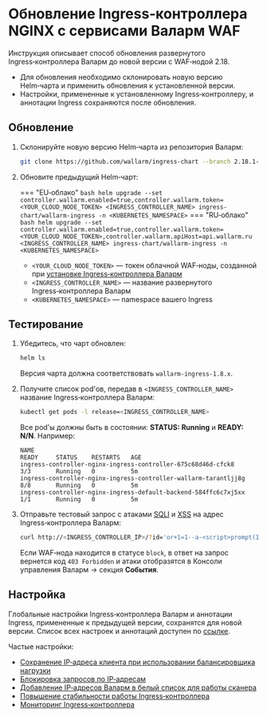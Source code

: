 # Обновление Ingress‑контроллера NGINX с сервисами Валарм WAF

Инструкция описывает способ обновления развернутого Ingress‑контроллера Валарм до новой версии с WAF‑нодой 2.18.

* Для обновления необходимо склонировать новую версию Helm‑чарта и применить обновления к установленной версии.
* Настройки, примененные к установленному Ingress‑контроллеру, и аннотации Ingress сохраняются после обновления.

## Обновление

1. Склонируйте новую версию Helm‑чарта из репозитория Валарм:

    ```bash
    git clone https://github.com/wallarm/ingress-chart --branch 2.18.1-6 --single-branch
    ```
2. Обновите предыдущий Helm‑чарт:

    === "EU‑облако"
        ``` bash
        helm upgrade --set controller.wallarm.enabled=true,controller.wallarm.token=<YOUR_CLOUD_NODE_TOKEN> <INGRESS_CONTROLLER_NAME> ingress-chart/wallarm-ingress -n <KUBERNETES_NAMESPACE>
        ```
    === "RU‑облако"
        ``` bash
        helm upgrade --set controller.wallarm.enabled=true,controller.wallarm.token=<YOUR_CLOUD_NODE_TOKEN>,controller.wallarm.apiHost=api.wallarm.ru <INGRESS_CONTROLLER_NAME> ingress-chart/wallarm-ingress -n <KUBERNETES_NAMESPACE>
        ```

    * `<YOUR_CLOUD_NODE_TOKEN>` — токен облачной WAF‑ноды, созданной при [установке Ingress‑контроллера Валарм](../admin-ru/installation-kubernetes-ru.md)
    * `<INGRESS_CONTROLLER_NAME>` — название развернутого Ingress‑контроллера Валарм
    * `<KUBERNETES_NAMESPACE>` — namespace вашего Ingress

## Тестирование 

1. Убедитесь, что чарт обновлен:

    ```bash
    helm ls
    ```

    Версия чарта должна соответствовать `wallarm-ingress-1.8.x`.
2. Получите список pod'ов, передав в `<INGRESS_CONTROLLER_NAME>` название Ingress‑контроллера Валарм:
    
    ``` bash
    kubectl get pods -l release=<INGRESS_CONTROLLER_NAME>
    ```

    Все pod'ы должны быть в состоянии: **STATUS: Running** и **READY: N/N**. Например:

    ```
    NAME                                                              READY     STATUS    RESTARTS   AGE
    ingress-controller-nginx-ingress-controller-675c68d46d-cfck8      3/3       Running   0          5m
    ingress-controller-nginx-ingress-controller-wallarm-tarantljj8g   8/8       Running   0          5m
    ingress-controller-nginx-ingress-default-backend-584ffc6c7xj5xx   1/1       Running   0          5m
    ```

3. Отправьте тестовый запрос с атаками [SQLI](../attacks-vulns-list.md#sqlинъекция-sql-injection) и [XSS](../attacks-vulns-list.md#межсайтовый-скриптинг-англ-cross-site-scripting-xss) на адрес Ingress‑контроллера Валарм:

    ```bash
    curl http://<INGRESS_CONTROLLER_IP>/?id='or+1=1--a-<script>prompt(1)</script>'
    ```

    Если WAF‑нода находится в статусе `block`, в ответ на запрос вернется код `403 Forbidden` и атаки отобразятся в Консоли управления Валарм → секция **События**.

## Настройка

Глобальные настройки Ingress‑контроллера Валарм и аннотации Ingress, примененные к предыдущей версии, сохранятся для новой версии. Список всех настроек и аннотаций доступен по [ссылке](../admin-ru/configure-kubernetes-ru.md).

Частые настройки:

* [Сохранение IP‑адреса клиента при использовании балансировщика нагрузки](../admin-ru/configuration-guides/wallarm-ingress-controller/best-practices/report-public-user-ip.md)
* [Блокировка запросов по IP‑адресам](../admin-ru/configuration-guides/wallarm-ingress-controller/best-practices/block-ip-addresses.md)
* [Добавление IP‑адресов Валарм в белый список для работы сканера](../admin-ru/configuration-guides/wallarm-ingress-controller/best-practices/whitelist-wallarm-ip-addresses.md)
* [Повышение стабильности работы Ingress‑контроллера](../admin-ru/configuration-guides/wallarm-ingress-controller/best-practices/high-availability-considerations.md)
* [Мониторинг Ingress‑контроллера](../admin-ru/configuration-guides/wallarm-ingress-controller/best-practices/ingress-controller-monitoring.md)
